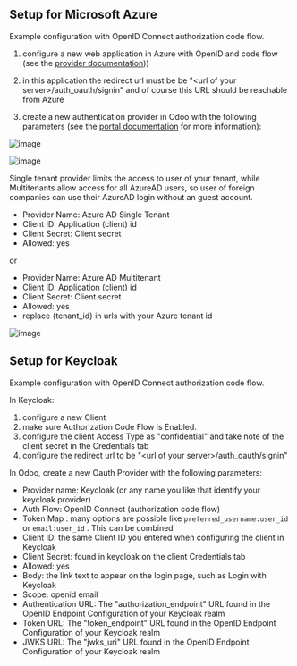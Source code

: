 ## Setup for Microsoft Azure

Example configuration with OpenID Connect authorization code flow.

1. configure a new web application in Azure with OpenID and code flow (see
the [provider
documentation](https://docs.microsoft.com/en-us/powerapps/maker/portals/configure/configure-openid-provider)))

2. in this application the redirect url must be be "\<url of your
server\>/auth_oauth/signin" and of course this URL should be reachable
from Azure

3. create a new authentication provider in Odoo with the following
parameters (see the [portal
documentation](https://docs.microsoft.com/en-us/powerapps/maker/portals/configure/configure-openid-settings)
for more information):

![image](../static/description/oauth-microsoft_azure-api_permissions.png)

![image](../static/description/oauth-microsoft_azure-optional_claims.png)

Single tenant provider limits the access to user of your tenant, while
Multitenants allow access for all AzureAD users, so user of foreign
companies can use their AzureAD login without an guest account.

- Provider Name: Azure AD Single Tenant
- Client ID: Application (client) id
- Client Secret: Client secret
- Allowed: yes

or

- Provider Name: Azure AD Multitenant
- Client ID: Application (client) id
- Client Secret: Client secret
- Allowed: yes
- replace {tenant_id} in urls with your Azure tenant id

![image](../static/description/odoo-azure_ad_multitenant.png)

## Setup for Keycloak

Example configuration with OpenID Connect authorization code flow.

In Keycloak:

1. configure a new Client
2. make sure Authorization Code Flow is
Enabled.
3. configure the client Access Type as "confidential" and take
note of the client secret in the Credentials tab
4. configure the
redirect url to be "\<url of your server\>/auth_oauth/signin"

In Odoo, create a new Oauth Provider with the following parameters:

- Provider name: Keycloak (or any name you like that identify your
  keycloak provider)
- Auth Flow: OpenID Connect (authorization code flow)
- Token Map : many options are possible like `preferred_username:user_id` or
  `email:user_id` . This can be combined
- Client ID: the same Client ID you entered when configuring the client
  in Keycloak
- Client Secret: found in keycloak on the client Credentials tab
- Allowed: yes
- Body: the link text to appear on the login page, such as Login with
  Keycloak
- Scope: openid email
- Authentication URL: The "authorization_endpoint" URL found in the
  OpenID Endpoint Configuration of your Keycloak realm
- Token URL: The "token_endpoint" URL found in the OpenID Endpoint
  Configuration of your Keycloak realm
- JWKS URL: The "jwks_uri" URL found in the OpenID Endpoint
  Configuration of your Keycloak realm
